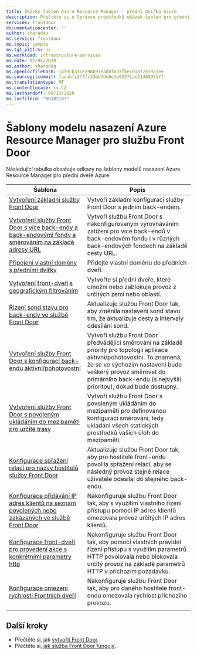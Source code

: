 ```yaml
---
title: Ukázky šablon Azure Resource Manager – přední dvířka Azure
description: Přečtěte si o Správce prostředků ukázek šablon pro přední dveře Azure, včetně šablon pro vytváření základních front-dveří a konfiguraci omezení rychlosti Frontních dveří.
services: frontdoor
documentationcenter: ''
author: sharad4u
ms.service: frontdoor
ms.topic: sample
ms.tgt_pltfrm: na
ms.workload: infrastructure-services
ms.date: 02/04/2020
ms.author: sharadag
ms.openlocfilehash: 14f9cb33ce298b97ead0f6d7fbec0ad77e79a1ee
ms.sourcegitcommit: faeabfc2fffc33be7de6e1e93271ae214099517f
ms.translationtype: MT
ms.contentlocale: cs-CZ
ms.lasthandoff: 08/13/2020
ms.locfileid: "88182183"
---
```

# <a name="azure-resource-manager-deployment-model-templates-for-front-door"></a>Šablony modelu nasazení Azure Resource Manager pro službu Front Door

Následující tabulka obsahuje odkazy na šablony modelů nasazení Azure Resource Manager pro přední dveře Azure. 

| Šablona | Popis |
| ---| ---|
| [Vytvoření základní služby Front Door](https://github.com/Azure/azure-quickstart-templates/tree/master/101-front-door-create-basic)| Vytvoří základní konfiguraci služby Front Door s jedním back-endem. |
| [Vytvoření služby Front Door s více back-endy a back-endovými fondy a směrováním na základě adresy URL](https://github.com/Azure/azure-quickstart-templates/tree/master/101-front-door-create-multiple-backends)| Vytvoří službu Front Door s nakonfigurovaným vyrovnáváním zatížení pro více back-endů v back-endovém fondu i v různých back-endových fondech na základě cesty URL. |
| [Připojení vlastní domény s předními dvířky](https://github.com/Azure/azure-quickstart-templates/tree/master/101-front-door-custom-domain)| Přidejte vlastní doménu do předních dveří. |
| [Vytvoření front-dveří s geografickým filtrováním](https://github.com/Azure/azure-quickstart-templates/tree/master/101-front-door-geo-filtering)| Vytvořte si přední dveře, které umožní nebo zablokuje provoz z určitých zemí nebo oblastí. |
| [Řízení sond stavu pro back-endy ve službě Front Door](https://github.com/Azure/azure-quickstart-templates/tree/master/201-front-door-health-probes)| Aktualizuje službu Front Door tak, aby změnila nastavení sond stavu tím, že aktualizuje cesty a intervaly odesílání sond. |
| [Vytvoření služby Front Door s konfigurací back-endu aktivní/pohotovostní](https://github.com/Azure/azure-quickstart-templates/tree/master/201-front-door-priority-lb)| Vytvoří službu Front Door předvádějící směrování na základě priority pro topologii aplikace aktivní/pohotovostní. To znamená, že se ve výchozím nastavení bude veškerý provoz směrovat do primárního back-endu (s nejvyšší prioritou), dokud bude dostupný. |
| [Vytvoření služby Front Door s povoleným ukládáním do mezipaměti pro určité trasy](https://github.com/Azure/azure-quickstart-templates/tree/master/201-front-door-create-caching)| Vytvoří službu Front Door s povoleným ukládáním do mezipaměti pro definovanou konfiguraci směrování, tedy ukládání všech statických prostředků vašich úloh do mezipaměti. |
| [Konfigurace spřažení relací pro názvy hostitelů služby Front Door](https://github.com/Azure/azure-quickstart-templates/tree/master/201-front-door-session-affinity) | Aktualizuje službu Front Door tak, aby pro hostitele front-endu povolila spřažení relací, aby se následný provoz stejné relace uživatele odesílal do stejného back-endu. |
| [Konfigurace přidávání IP adres klientů na seznam povolených nebo zakázaných ve službě Front Door](https://github.com/Azure/azure-quickstart-templates/tree/master/201-front-door-waf-clientip)| Nakonfiguruje službu Front Door tak, aby s využitím vlastního řízení přístupu pomocí IP adres klientů omezovala provoz určitých IP adres klientů. |
| [Konfigurace front-dveří pro provedení akce s konkrétními parametry http](https://github.com/Azure/azure-quickstart-templates/tree/master/201-front-door-waf-http-params)| Nakonfiguruje službu Front Door tak, aby pomocí vlastních pravidel řízení přístupu s využitím parametrů HTTP povolovala nebo blokovala určitý provoz na základě parametrů HTTP v příchozím požadavku. |
| [Konfigurace omezení rychlosti Frontních dveří](https://github.com/Azure/azure-quickstart-templates/tree/master/201-front-door-rate-limiting)| Nakonfiguruje službu Front Door tak, aby pro daného hostitele front-endu omezovala rychlost příchozího provozu. |
| | |

## <a name="next-steps"></a>Další kroky

- Přečtěte si, jak [vytvořit Front Door](quickstart-create-front-door.md).
- Přečtěte si, [jak služba Front Door funguje](front-door-routing-architecture.md).

